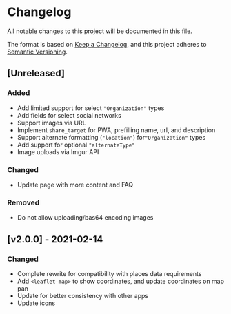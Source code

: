 <!-- markdownlint-disable -->
# Changelog
All notable changes to this project will be documented in this file.

The format is based on [Keep a Changelog](https://keepachangelog.com/en/1.0.0/),
and this project adheres to [Semantic Versioning](https://semver.org/spec/v2.0.0.html).

## [Unreleased]

### Added
- Add limited support for select `"Organization"` types
- Add fields for select social networks
- Support images via URL
- Implement `share_target` for PWA, prefilling name, url, and description
- Support alternate formatting (`"location"`) for`"Organization"` types
- Add support for optional `"alternateType"`
- Image uploads via Imgur API

### Changed
- Update page with more content and FAQ

### Removed
- Do not allow uploading/bas64 encoding images

## [v2.0.0] - 2021-02-14

### Changed
  - Complete rewrite for compatibility with places data requirements
  - Add `<leaflet-map>` to show coordinates, and update coordinates on map pan
  - Update for better consistency with other apps
  - Update icons

<!-- markdownlint-restore -->
